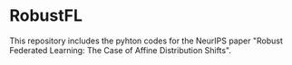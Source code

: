 # RobustFL
This repository includes the pyhton codes for the NeurIPS paper "Robust Federated Learning: The Case of Affine Distribution Shifts".
